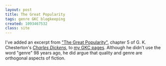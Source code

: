 ```yaml
---
layout: post
title: The Great Popularity
tags: genre GKC blogkeeping
created: 1093467532
class: site
---
```

 I've added an excerpt from ["The Great Popularity"](/gkc/quotes/popularity.html), chapter 5 of G. K. Chesterton's [_Charles Dickens_](http://www.readprint.com/work-397/Gilbert-Keith-Chesterton), to [my GKC pages](/gkc/).  Although he didn't use the word "genre" 98 years ago, he did argue that quality and genre are orthogonal aspects of fiction.
